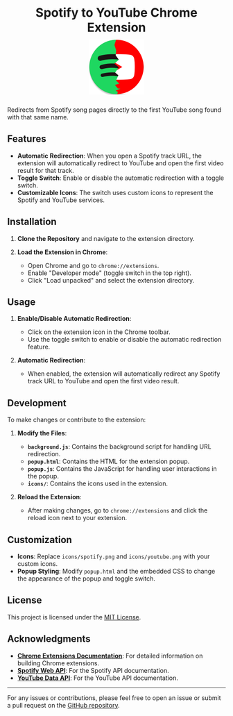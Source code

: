 <h1 align="center">Spotify to YouTube Chrome Extension<br />
<div align="center" style="margin-top: 10px;">
<a href="https://github.com/davisoares454/spotify-to-youtube-extension"><img src="https://github.com/davisoares454/spotify-to-youtube-extension/raw/main/icons/spotify-to-youtube-256.png" title="Logo" style="max-width:100%;" width="128" /></a>
</div>
<div align="center">

</div></h1>

Redirects from Spotify song pages directly to the first YouTube song found with that same name.

## Features

- **Automatic Redirection**: When you open a Spotify track URL, the extension will automatically redirect to YouTube and open the first video result for that track.
- **Toggle Switch**: Enable or disable the automatic redirection with a toggle switch.
- **Customizable Icons**: The switch uses custom icons to represent the Spotify and YouTube services.

## Installation

1. **Clone the Repository** and navigate to the extension directory.

2. **Load the Extension in Chrome**:
   - Open Chrome and go to `chrome://extensions`.
   - Enable "Developer mode" (toggle switch in the top right).
   - Click "Load unpacked" and select the extension directory.

## Usage

1. **Enable/Disable Automatic Redirection**:
   - Click on the extension icon in the Chrome toolbar.
   - Use the toggle switch to enable or disable the automatic redirection feature.

2. **Automatic Redirection**:
   - When enabled, the extension will automatically redirect any Spotify track URL to YouTube and open the first video result.

## Development

To make changes or contribute to the extension:

1. **Modify the Files**:
   - **`background.js`**: Contains the background script for handling URL redirection.
   - **`popup.html`**: Contains the HTML for the extension popup.
   - **`popup.js`**: Contains the JavaScript for handling user interactions in the popup.
   - **`icons/`**: Contains the icons used in the extension.

2. **Reload the Extension**:
   - After making changes, go to `chrome://extensions` and click the reload icon next to your extension.

## Customization

- **Icons**: Replace `icons/spotify.png` and `icons/youtube.png` with your custom icons.
- **Popup Styling**: Modify `popup.html` and the embedded CSS to change the appearance of the popup and toggle switch.

## License

This project is licensed under the [MIT License](LICENSE).

## Acknowledgments

- **[Chrome Extensions Documentation](https://developer.chrome.com/docs/extensions/mv3/)**: For detailed information on building Chrome extensions.
- **[Spotify Web API](https://developer.spotify.com/documentation/web-api/)**: For the Spotify API documentation.
- **[YouTube Data API](https://developers.google.com/youtube/v3)**: For the YouTube API documentation.

---

For any issues or contributions, please feel free to open an issue or submit a pull request on the [GitHub repository](https://github.com/davisoares454/spotify-to-youtube-extension).
